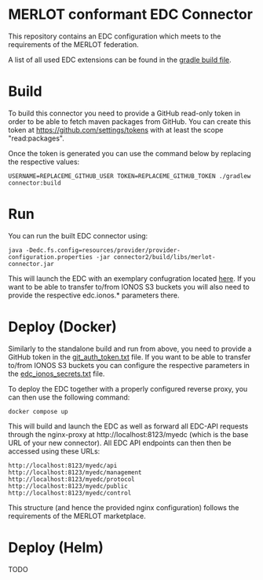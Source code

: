 # MERLOT conformant EDC Connector

This repository contains an EDC configuration which meets to the requirements of the MERLOT federation.

A list of all used EDC extensions can be found in the [gradle build file](./connector/build.gradle.kts).

# Build

To build this connector you need to provide a GitHub read-only token in order to be able to fetch maven packages from GitHub. You can create this token at https://github.com/settings/tokens with at least the scope "read:packages".

Once the token is generated you can use the command below by replacing the respective values:

    USERNAME=REPLACEME_GITHUB_USER TOKEN=REPLACEME_GITHUB_TOKEN ./gradlew connector:build

# Run

You can run the built EDC connector using:

    java -Dedc.fs.config=resources/provider/provider-configuration.properties -jar connector2/build/libs/merlot-connector.jar

This will launch the EDC with an exemplary confugration located [here](./resources/provider/provider-configuration.properties). If you want to be able to transfer to/from IONOS S3 buckets you will also need to provide the respective edc.ionos.* parameters there.

# Deploy (Docker)

Similarly to the standalone build and run from above, you need to provide a GitHub  token in the [git_auth_token.txt](./secrets/git_auth_token.txt) file.
If you want to be able to transfer to/from IONOS S3 buckets you can configure the respective parameters in the [edc_ionos_secrets.txt](./secrets/edc_ionos_secrets.txt) file.

To deploy the EDC together with a properly configured reverse proxy, you can then use the following command:

    docker compose up

This will build and launch the EDC as well as forward all EDC-API requests through the nginx-proxy at http://localhost:8123/myedc (which is the base URL of your new connector). 
All EDC API endpoints can then then be accessed using these URLs:

    http://localhost:8123/myedc/api
    http://localhost:8123/myedc/management
    http://localhost:8123/myedc/protocol
    http://localhost:8123/myedc/public
    http://localhost:8123/myedc/control

This structure (and hence the provided nginx configuration) follows the requirements of the MERLOT marketplace.

# Deploy (Helm)
TODO